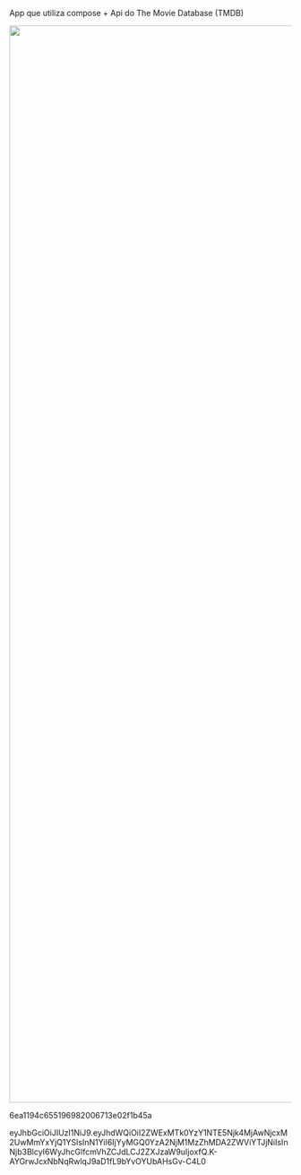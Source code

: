 App que utiliza compose + Api do The Movie Database (TMDB)

<img src="https://github.com/gitdaniellopes/Movie-App/assets/26637908/6ad756db-2ac7-49de-ae46-cea420221dfa" width="1920">


6ea1194c655196982006713e02f1b45a

eyJhbGciOiJIUzI1NiJ9.eyJhdWQiOiI2ZWExMTk0YzY1NTE5Njk4MjAwNjcxM2UwMmYxYjQ1YSIsInN1YiI6IjYyMGQ0YzA2NjM1MzZhMDA2ZWViYTJjNiIsInNjb3BlcyI6WyJhcGlfcmVhZCJdLCJ2ZXJzaW9uIjoxfQ.K-AYGrwJcxNbNqRwlqJ9aD1fL9bYvOYUbAHsGv-C4L0